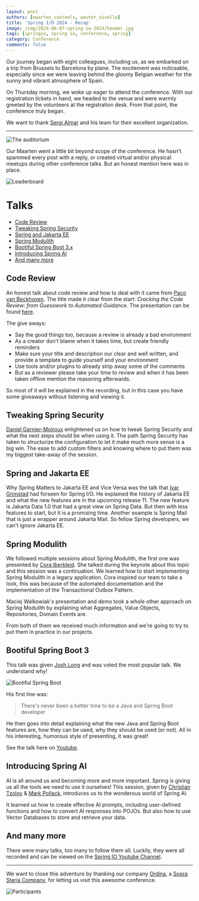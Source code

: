```yaml
---
layout: post
authors: [maarten_casteels, wouter_nivelle]
title: 'Spring I/O 2024 - Recap'
image: /img/2024-06-07-spring-io-2024/header.jpg
tags: [springio, spring io, conference, spring]
category: Conference
comments: false
---
```

Our journey began with eight colleagues, including us, as we embarked on a trip from Brussels to Barcelona by plane. The excitement was noticeable, especially since we were leaving behind the gloomy Belgian weather for the sunny and vibrant atmosphere of Spain.

On Thursday morning, we woke up eager to attend the conference. With our registration tickets in hand, we headed to the venue and were warmly greeted by the volunteers at the registration desk. From that point, the conference truly began.

We want to thank [Sergi Almar](https://x.com/sergialmar) and his team for their excellent organization.

---

<img alt="The auditorium" src="{{ '/img/2024-06-07-spring-io-2024/auditorium.jpg' | prepend: site.baseurl }}" class="image fit" style="margin:0px auto; max-width: 750px;">

Our Maarten went a little bit beyond scope of the conference. He hasn't spammed every post with a reply, or created virtual and/or physical meetups during other conference talks. But an honest mention here was in place.

<img alt="Leaderboard" src="{{ '/img/2024-06-07-spring-io-2024/leaderboard.png' | prepend: site.baseurl }}" class="image fit" style="margin:0px auto; max-width: 750px;">

# Talks

* [Code Review](#code-review)
* [Tweaking Spring Security](#tweaking-spring-security)
* [Spring and Jakarta EE](#spring-and-jakarta-ee)
* [Spring Modulith](#spring-modulith)
* [Bootiful Spring Boot 3.x](#bootiful-spring-boot-3)
* [Introducing Spring AI](#introducing-spring-ai)
* [And many more](#and-many-more)

## Code Review
An honest talk about code review and how to deal with it came from [Paco van Beckhoven](https://x.com/DevPaco). The title made it clear from the start: _Cracking the Code Review: from Guesswork to Automated Guidance_. The presentation can be found [here](https://www.slideshare.net/slideshow/cracking-the-code-review-at-springio-2024/269479679).

The give aways:
- Say the good things too, because a review is already a bad environment
- As a creator don't blame when it takes time, but create friendly reminders
- Make sure your title and description our clear and well written, and provide a template to guide yourself and your environment
- Use tools and/or plugins to already strip away some of the comments
- But as a reviewer please take your time to review and when it has been taken offline mention the reasoning afterwards.

So most of it will be explained in the recording, but in this case you have some giveaways without listening and viewing it.

## Tweaking Spring Security
[Daniel Garnier-Moiroux](https://x.com/kehrlann) enlightened us on how to tweak Spring Security and what the next steps should be when using it. The path Spring Security has taken to structurize the configuration to let it make much more sense is a big win. The ease to add custom filters and knowing where to put them was my biggest take-away of the session.

## Spring and Jakarta EE
Why Spring Matters to Jakarta EE and Vice Versa was the talk that [Ivar Grimstad](https://x.com/ivar_grimstad) had forseen for Spring I/O. He explained the history of Jakarta EE and what the new features are in the upcoming release 11. The new feature is Jakarta Data 1.0 that had a great view on Spring Data. But then with less features to start, but it is a promising time. Another example is Spring Mail that is just a wrapper around Jakarta Mail. So fellow Spring developers, we can't ignore Jakarta EE.

## Spring Modulith
We followed multiple sessions about Spring Modulith, the first one was presented by [Cora Iberkleid](https://x.com/ciberkleid). She talked during the keynote about this topic and this session was a continuation. We learned how to start implementing Spring Modulith in a legacy application. Cora inspired our team to take a look, this was because of the automated documentation and the implementation of the Transactional Outbox Pattern.

Maciej Walkowiak's presentation and demo took a whole other approach on Spring Modulith by explaining what Aggregates, Value Objects, Repositories, Domain Events are.

From both of them we received much information and we're going to try to put them in practice in our projects.

## Bootiful Spring Boot 3
This talk was given [Josh Long](https://x.com/starbuxman) and was voted the most popular talk. We understand why! 

<img alt="Bootiful Spring Boot" src="{{ '/img/2024-06-07-spring-io-2024/bootiful.jpg' | prepend: site.baseurl }}" class="image fit" style="margin:0px auto; max-width: 750px;">

His first line was:
> There's never been a better time to be a Java and Spring Boot developer

He then goes into detail explaining what the new Java and Spring Boot features are, how they can be used, why they should be used (or not). All in his interesting, humorous style of presenting, it was great!

See the talk here on [Youtube](https://www.youtube.com/watch?v=2Aa5uQozbJQ).

## Introducing Spring AI
AI is all around us and becoming more and more important. Spring is giving us all the tools we need to use it ourselves! This session, given by [Christian Tzolov](https://x.com/christzolov) & [Mark Pollack](https://x.com/markpollack), introduces us to the wonderous world of Spring AI.

It learned us how to create effective AI prompts, including user-defined functions and how to convert AI responses into POJOs. But also how to use Vector Databases to store and retrieve your data.

## And many more
There were many talks, too many to follow them all. Luckily, they were all recorded and can be viewed on the [Spring IO Youtube Channel](https://www.youtube.com/playlist?list=PLe6FX2SlkJdQyqVIMrhYRYx-3KYDASifZ).

---

We want to close this adventure by thanking our company [Ordina](https://www.ordina.com/), a [Sopra Steria Company](https://www.soprasteria.com/), for letting us visit this awesome conference.

<img alt="Participants" src="{{ '/img/2024-06-07-spring-io-2024/participants.jpg' | prepend: site.baseurl }}" class="image fit" style="margin:0px auto; max-width: 750px;">